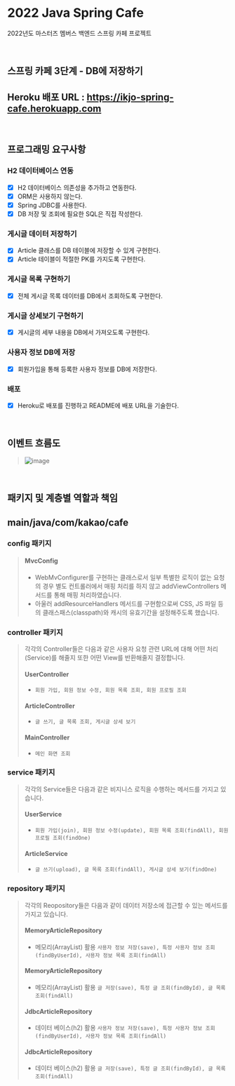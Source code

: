 # 2022 Java Spring Cafe

2022년도 마스터즈 멤버스 백엔드 스프링 카페 프로젝트

<br/>

## 스프링 카페 3단계 - DB에 저장하기

## Heroku 배포 URL : https://ikjo-spring-cafe.herokuapp.com

<br/>

## 프로그래밍 요구사항
### H2 데이터베이스 연동
- [X] H2 데이터베이스 의존성을 추가하고 연동한다.
- [X] ORM은 사용하지 않는다.
- [X] Spring JDBC를 사용한다.
- [X] DB 저장 및 조회에 필요한 SQL은 직접 작성한다.

### 게시글 데이터 저장하기
- [X] Article 클래스를 DB 테이블에 저장할 수 있게 구현한다.
- [X] Article 테이블이 적절한 PK를 가지도록 구현한다.

### 게시글 목록 구현하기
- [X] 전체 게시글 목록 데이터를 DB에서 조회하도록 구현한다.

### 게시글 상세보기 구현하기
- [X] 게시글의 세부 내용을 DB에서 가져오도록 구현한다.

### 사용자 정보 DB에 저장
- [X] 회원가입을 통해 등록한 사용자 정보를 DB에 저장한다.

### 배포
- [X] Heroku로 배포를 진행하고 README에 배포 URL을 기술한다.

<br/>

## 이벤트 흐름도
> ![image](https://user-images.githubusercontent.com/82401504/158037575-7b20e55f-adb7-4b23-b8e0-fdcb53bb0fdf.png)

<br/>

## 패키지 및 계층별 역할과 책임
## main/java/com/kakao/cafe
### config 패키지
> #### MvcConfig
> + WebMvConfigurer를 구현하는 클래스로서 일부 특별한 로직이 없는 요청의 경우 별도 컨트롤러에서 매핑 처리를 하지 않고 addViewControllers 메서드를 통해 매핑 처리하였습니다.
> + 아울러 addResourceHandlers 메서드를 구현함으로써 CSS, JS 파일 등의 클래스패스(classpath)와 캐시의 유효기간을 설정해주도록 했습니다.

### controller 패키지
> 각각의 Controller들은 다음과 같은 사용자 요청 관련 URL에 대해 어떤 처리(Service)를 해줄지 또한 어떤 View를 반환해줄지 결정합니다.
> #### UserController
> + `회원 가입, 회원 정보 수정, 회원 목록 조회, 회원 프로필 조회`
> #### ArticleController
> + `글 쓰기, 글 목록 조회, 게시글 상세 보기`
> #### MainController
> + `메인 화면 조회`

### service 패키지
> 각각의 Service들은 다음과 같은 비지니스 로직을 수행하는 메서드를 가지고 있습니다.
> #### UserService
> + `회원 가입(join), 회원 정보 수정(update), 회원 목록 조회(findAll), 회원 프로필 조회(findOne)`
> #### ArticleService
> + `글 쓰기(upload), 글 목록 조회(findAll), 게시글 상세 보기(findOne)`

### repository 패키지
> 각각의 Reopository들은 다음과 같이 데이터 저장소에 접근할 수 있는 메서드를 가지고 있습니다.
> #### MemoryArticleRepository
> + 메모리(ArrayList) 활용 `사용자 정보 저장(save), 특정 사용자 정보 조회(findByUserId), 사용자 정보 목록 조회(findAll)`
> #### MemoryArticleRepository
> + 메모리(ArrayList) 활용 `글 저장(save), 특정 글 조회(findById), 글 목록 조회(findAll)`
> #### JdbcArticleRepository
> + 데이터 베이스(h2) 활용 `사용자 정보 저장(save), 특정 사용자 정보 조회(findByUserId), 사용자 정보 목록 조회(findAll)`
> #### JdbcArticleRepository
> + 데이터 베이스(h2) 활용 `글 저장(save), 특정 글 조회(findById), 글 목록 조회(findAll)`
